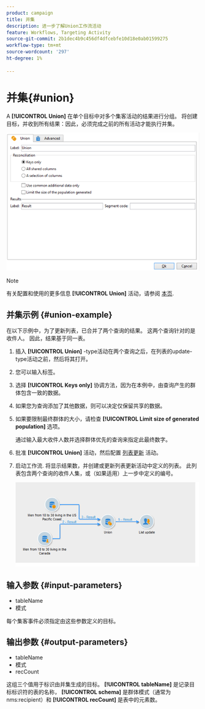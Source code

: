 ```yaml
---
product: campaign
title: 并集
description: 进一步了解Union工作流活动
feature: Workflows, Targeting Activity
source-git-commit: 2b1dec4b9c456df4dfcebfe10d18e0ab01599275
workflow-type: tm+mt
source-wordcount: '297'
ht-degree: 1%

---
```


# 并集{#union}

A **[!UICONTROL Union]** 在单个目标中对多个集客活动的结果进行分组。 将创建目标，并收到所有结果：因此，必须完成之前的所有活动才能执行并集。

![](assets/s_user_segmentation_union.png)

>[!NOTE]
>
>有关配置和使用的更多信息 **[!UICONTROL Union]** 活动，请参阅 [本页](targeting-workflows.md#combining-several-targets--union-).

## 并集示例 {#union-example}

在以下示例中，为了更新列表，已合并了两个查询的结果。 这两个查询针对的是收件人。 因此，结果基于同一表。

1. 插入 **[!UICONTROL Union]** -type活动在两个查询之后，在列表的update-type活动之前，然后将其打开。
1. 您可以输入标签。
1. 选择 **[!UICONTROL Keys only]** 协调方法，因为在本例中，由查询产生的群体包含一致的数据。
1. 如果您为查询添加了其他数据，则可以决定仅保留共享的数据。
1. 如果要限制最终群体的大小，请检查 **[!UICONTROL Limit size of generated population]** 选项。

   通过输入最大收件人数并选择群体优先的查询来指定此最终数字。

1. 批准 **[!UICONTROL Union]** 活动，然后配置 [列表更新](list-update.md) 活动。
1. 启动工作流. 将显示结果数，并创建或更新列表更新活动中定义的列表。 此列表包含两个查询的收件人集，或（如果适用）上一步中定义的编号。

   ![](assets/union_example.png)

## 输入参数 {#input-parameters}

* tableName
* 模式

每个集客事件必须指定由这些参数定义的目标。

## 输出参数 {#output-parameters}

* tableName
* 模式
* recCount

这组三个值用于标识由并集生成的目标。 **[!UICONTROL tableName]** 是记录目标标识符的表的名称， **[!UICONTROL schema]** 是群体模式（通常为nms:recipient）和 **[!UICONTROL recCount]** 是表中的元素数。
